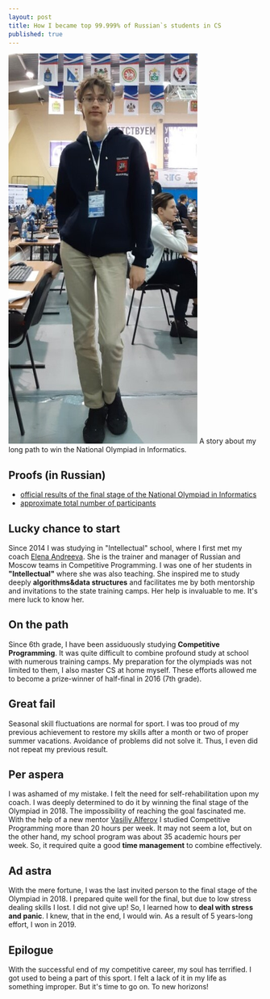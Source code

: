 ```yaml
---
layout: post
title: How I became top 99.999% of Russian`s students in CS
published: true
---
```


![me at the Olimpiad](https://raw.githubusercontent.com/AIshutin/aishutin.github.io/master/images/vseros.jpg)
A story about my long path to win the National Olympiad in Informatics. 

## Proofs (in Russian)
- [official results of the final stage of the National Olympiad in Informatics](http://rosoi.net/2019/result/)
- [approximate total number of participants](https://externat.foxford.ru/polezno-znat/vseros)


## Lucky chance to start

Since 2014 I was studying in "Intellectual" school, where I first met my coach [Elena Andreeva](https://istina.msu.ru/workers/1432097/). She is the trainer and manager of Russian and Moscow teams in Competitive Programming. I was one of her students in **"Intellectual"** where she was also teaching. She inspired me to study deeply **algorithms&data structures** and facilitates me by both mentorship and invitations to the state training camps. Her help is invaluable to me. It's mere luck to know her.

## On the path
Since 6th grade, I have been assiduously studying **Competitive Programming**. It was quite difficult to combine profound study at school with numerous training camps. My preparation for the olympiads was not limited to them, I also master CS at home myself. These efforts allowed me to become a prize-winner of half-final in 2016 (7th grade).

## Great fail
Seasonal skill fluctuations are normal for sport. I was too proud of my previous achievement to restore my skills after a month or two of proper summer vacations. Avoidance of problems did not solve it. Thus, I even did not repeat my previous result.

## Per aspera
I was ashamed of my mistake. I felt the need for self-rehabilitation upon my coach. I was deeply determined to do it by winning the final stage of the Olympiad in 2018. The impossibility of reaching the goal fascinated me. With the help of a new mentor [Vasiliy Alferov](https://github.com/vasalf) I studied Competitive Programming more than 20 hours per week. It may not seem a lot, but on the other hand, my school program was about 35 academic hours per week. So, it required quite a good **time management** to combine effectively.


## Ad astra
With the mere fortune, I was the last invited person to the final stage of the Olympiad in 2018. I prepared quite well for the final, but due to low stress dealing skills I lost. I did not give up! So, I learned how to **deal with stress and panic**. I knew, that in the end, I would win. As a result of 5 years-long effort, I won in 2019.

## Epilogue
With the successful end of my competitive career, my soul has terrified. I got used to being a part of this sport. I felt a lack of it in my life as something improper. But it's time to go on. To new horizons!
